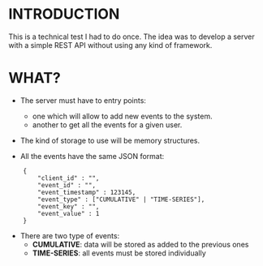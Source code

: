 # INTRODUCTION

This is a technical test I had to do once. The idea was to develop a server with a simple REST API without using any kind of framework.

# WHAT?

- The server must have to entry points:
    - one which will allow to add new events to the system.
    - another to get all the events for a given user.
    
- The kind of storage to use will be memory structures.

- All the events have the same JSON format:
```
    {
        "client_id" : "",
        "event_id" : "",
        "event_timestamp" : 123145,
        "event_type" : ["CUMULATIVE" | "TIME-SERIES"],
        "event_key" : "",
        "event_value" : 1
    }
```

- There are two type of events:
    - **CUMULATIVE**: data will be stored as added to the previous ones
    - **TIME-SERIES**: all events must be stored individually
    
